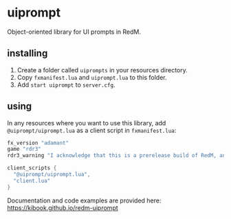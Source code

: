 # uiprompt

Object-oriented library for UI prompts in RedM.

## installing

1. Create a folder called `uiprompts` in your resources directory.
2. Copy `fxmanifest.lua` and `uiprompt.lua` to this folder.
3. Add `start uiprompt` to `server.cfg`.

## using

In any resources where you want to use this library, add `@uiprompt/uiprompt.lua` as a client script in `fxmanifest.lua`:

```lua
fx_version "adamant"
game "rdr3"
rdr3_warning "I acknowledge that this is a prerelease build of RedM, and I am aware my resources *will* become incompatible once RedM ships."

client_scripts {
  "@uiprompt/uiprompt.lua",
  "client.lua"
}
```

Documentation and code examples are provided here: https://kibook.github.io/redm-uiprompt
